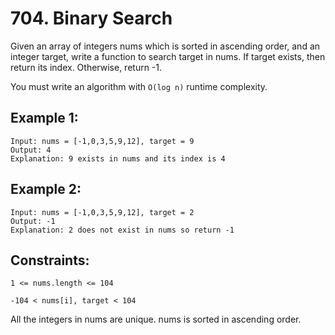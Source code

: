 # 704. Binary Search

Given an array of integers nums which is sorted in ascending order, and an integer target, write a function to search target in nums. If target exists, then return its index. Otherwise, return -1.

You must write an algorithm with `O(log n)` runtime complexity.

## Example 1:

```
Input: nums = [-1,0,3,5,9,12], target = 9
Output: 4
Explanation: 9 exists in nums and its index is 4
```

## Example 2:

```
Input: nums = [-1,0,3,5,9,12], target = 2
Output: -1
Explanation: 2 does not exist in nums so return -1
```

## Constraints:

`1 <= nums.length <= 104`

`-104 < nums[i], target < 104`

All the integers in nums are unique.
nums is sorted in ascending order.

